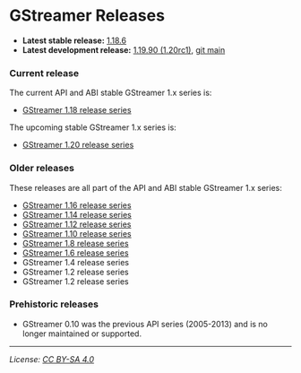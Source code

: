 # GStreamer Releases

- **Latest stable release:** [1.18.6][latest-stable]
- **Latest development release:** [1.19.90 (1.20rc1)][1.19.90], [git main][latest-devel]

[latest-stable]: https://gstreamer.freedesktop.org/releases/1.18/#1.18.6
[latest-devel]: https://gitlab.freedesktop.org/gstreamer/gstreamer/
[1.19.90]: https://lists.freedesktop.org/archives/gstreamer-announce/2022-January/000517.html

### Current release

The current API and ABI stable GStreamer 1.x series is:

- [GStreamer 1.18 release series](https://gstreamer.freedesktop.org/releases/1.18/)

The upcoming stable GStreamer 1.x series is:

- [GStreamer 1.20 release series](https://gstreamer.freedesktop.org/releases/1.20/)

### Older releases

These releases are all part of the API and ABI stable GStreamer 1.x series:

- [GStreamer 1.16 release series](https://gstreamer.freedesktop.org/releases/1.16/)
- [GStreamer 1.14 release series](https://gstreamer.freedesktop.org/releases/1.14/)
- [GStreamer 1.12 release series](https://gstreamer.freedesktop.org/releases/1.12/)
- [GStreamer 1.10 release series](https://gstreamer.freedesktop.org/releases/1.10/)
- [GStreamer 1.8 release series](https://gstreamer.freedesktop.org/releases/1.8/)
- [GStreamer 1.6 release series](https://gstreamer.freedesktop.org/releases/1.6/)
- GStreamer 1.4 release series
- GStreamer 1.2 release series
- GStreamer 1.2 release series

### Prehistoric releases

- GStreamer 0.10 was the previous API series (2005-2013) and is no longer
  maintained or supported.

- - -

*License: [CC BY-SA 4.0](http://creativecommons.org/licenses/by-sa/4.0/)*
